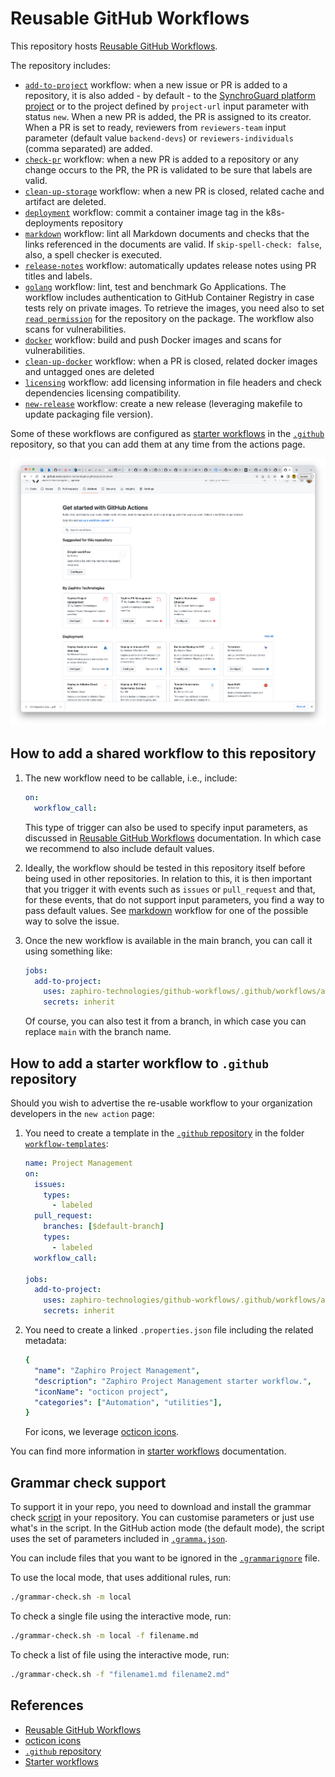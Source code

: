 # Reusable GitHub Workflows

This repository hosts [Reusable GitHub Workflows][re-usable-github-workflows].

The repository includes:

- [`add-to-project`](.github/workflows/add-to-project.yaml) workflow: when a new
  issue or PR is added to a repository, it is also added - by default - to the
  [SynchroGuard platform project](https://github.com/orgs/zaphiro-technologies/projects/2)
  or to the project defined by `project-url` input parameter with status `new`.
  When a new PR is added, the PR is assigned to its creator. When a PR is set to
  ready, reviewers from `reviewers-team` input parameter (default value
  `backend-devs`) or `reviewers-individuals` (comma separated) are added.
- [`check-pr`](.github/workflows/check-pr.yaml) workflow: when a new PR is added
  to a repository or any change occurs to the PR, the PR is validated to be sure
  that labels are valid.
- [`clean-up-storage`](.github/workflows/clean-up-storage.yaml) workflow: when a
  new PR is closed, related cache and artifact are deleted.
- [`deployment`](.github/workflows/deployment.yaml) workflow: commit a container
  image tag in the k8s-deployments repository
- [`markdown`](.github/workflows/markdown.yaml) workflow: lint all Markdown
  documents and checks that the links referenced in the documents are valid. If
  `skip-spell-check: false`, also, a spell checker is executed.
- [`release-notes`](.github/workflows/release-notes.yaml) workflow:
  automatically updates release notes using PR titles and labels.
- [`golang`](.github/workflows/golang.yaml) workflow: lint, test and benchmark
  Go Applications. The workflow includes authentication to GitHub Container
  Registry in case tests rely on private images. To retrieve the images, you
  need also to set
  [`read permission`](https://docs.github.com/en/packages/learn-github-packages/configuring-a-packages-access-control-and-visibility#ensuring-workflow-access-to-your-package)
  for the repository on the package. The workflow also scans for
  vulnerabilities.
- [`docker`](.github/workflows/docker.yaml) workflow: build and push Docker
  images and scans for vulnerabilities.
- [`clean-up-docker`](.github/workflows/clean-up-docker.yaml) workflow: when a
  PR is closed, related docker images and untagged ones are deleted
- [`licensing`](.github/workflows/license.yaml) workflow: add licensing
  information in file headers and check dependencies licensing compatibility.
- [`new-release`](.github/workflows/new-release.yaml) workflow: create a new
  release (leveraging makefile to update packaging file version).

Some of these workflows are configured as [starter workflows][starter-workflows]
in the [`.github`][.github] repository, so that you can add them at any time
from the actions page.

![Starter Actions](./screenshot.png)

## How to add a shared workflow to this repository

1. The new workflow need to be callable, i.e., include:

   ```yaml
   on:
     workflow_call:
   ```

   This type of trigger can also be used to specify input parameters, as
   discussed in [Reusable GitHub Workflows][re-usable-github-workflows]
   documentation. In which case we recommend to also include default values.

1. Ideally, the workflow should be tested in this repository itself before being
   used in other repositories. In relation to this, it is then important that
   you trigger it with events such as `issues` or `pull_request` and that, for
   these events, that do not support input parameters, you find a way to pass
   default values. See [markdown](.github/workflows/markdown.yaml) workflow for
   one of the possible way to solve the issue.

1. Once the new workflow is available in the main branch, you can call it using
   something like:

   ```yaml
   jobs:
     add-to-project:
       uses: zaphiro-technologies/github-workflows/.github/workflows/add-to-project.yaml@main
       secrets: inherit
   ```

   Of course, you can also test it from a branch, in which case you can replace
   `main` with the branch name.

## How to add a starter workflow to `.github` repository

Should you wish to advertise the re-usable workflow to your organization
developers in the `new action` page:

1. You need to create a template in the [`.github` repository][.github] in the
   folder
   [`workflow-templates`](https://github.com/zaphiro-technologies/.github/tree/main/workflow-templates):

   ```yaml
   name: Project Management
   on:
     issues:
       types:
         - labeled
     pull_request:
       branches: [$default-branch]
       types:
         - labeled
     workflow_call:

   jobs:
     add-to-project:
       uses: zaphiro-technologies/github-workflows/.github/workflows/add-to-project.yaml@main
       secrets: inherit
   ```

1. You need to create a linked `.properties.json` file including the related
   metadata:

   ```yaml
   {
     "name": "Zaphiro Project Management",
     "description": "Zaphiro Project Management starter workflow.",
     "iconName": "octicon project",
     "categories": ["Automation", "utilities"],
   }
   ```

   For icons, we leverage [octicon icons][octicon].

You can find more information in [starter workflows][starter-workflows]
documentation.

## Grammar check support

To support it in your repo, you need to download and install the grammar check
[script](grammar-check.sh) in your repository. You can customise parameters or
just use what's in the script. In the GitHub action mode (the default mode), the
script uses the set of parameters included in [`.gramma.json`](.gramma.json).

You can include files that you want to be ignored in the
[`.grammarignore`](.grammarignore) file.

To use the local mode, that uses additional rules, run:

```bash
./grammar-check.sh -m local
```

To check a single file using the interactive mode, run:

```bash
./grammar-check.sh -m local -f filename.md
```

To check a list of file using the interactive mode, run:

```bash
./grammar-check.sh -f "filename1.md filename2.md"
```

## References

- [Reusable GitHub Workflows][re-usable-github-workflows]
- [octicon icons][octicon]
- [`.github` repository][.github]
- [Starter workflows][starter-workflows]

[re-usable-github-workflows]:
  https://docs.github.com/en/actions/using-workflows/reusing-workflows
[octicon]: https://primer.style/design/foundations/icons/
[.github]: https://github.com/zaphiro-technologies/.github
[starter-workflows]:
  https://docs.github.com/en/actions/using-workflows/creating-starter-workflows-for-your-organization
